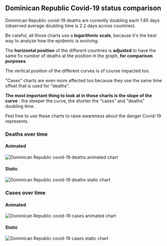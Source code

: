 ## Dominican Republic Covid-19 status comparison 

Dominican Republic covid-19 deaths are currently doubling each 1.85 days (observed average doubling time is 2.2 days across countries).



Be careful, all those charts use a **logarithmic scale**, because it's the best way to analyze how the epidemic is evolving.
 
The **horizontal position** of the different countries is **adjusted** to have the same fix number of deaths at the position in the graph, **for comparison purposes**.

The vertical position of the different curves is of course impacted too.

"Cases" charts are even more affected too because they use the same time offset that is used for "deaths".

**The most important thing to look at in those charts is the slope of the curve** : the steeper the curve, the shorter the "cases" and "deaths" doubling time.

Feel free to use these charts to raise awareness about the danger Covid-19 represents. 


 
### Deaths over time
 
#### Animated
![Dominican Republic covid-19 deaths animated chart](https://raw.githubusercontent.com/madlag/coronavirus_study/master/notebooks/graphs/2020-03-30/countries/Dominican_Republic/2020-03-30_Dominican_Republic_deaths.gif "Dominican Republic covid-19 deaths animated chart")   
 
#### Static
![Dominican Republic covid-19 deaths static chart](https://raw.githubusercontent.com/madlag/coronavirus_study/master/notebooks/graphs/2020-03-30/countries/Dominican_Republic/2020-03-30_Dominican_Republic_deaths.png "Dominican Republic covid-19 deaths static chart")   

 
### Cases over time
 
#### Animated
![Dominican Republic covid-19 cases animated chart](https://raw.githubusercontent.com/madlag/coronavirus_study/master/notebooks/graphs/2020-03-30/countries/Dominican_Republic/2020-03-30_Dominican_Republic_cases.gif "Dominican Republic covid-19 cases animated chart")   
 
#### Static
![Dominican Republic covid-19 cases static chart](https://raw.githubusercontent.com/madlag/coronavirus_study/master/notebooks/graphs/2020-03-30/countries/Dominican_Republic/2020-03-30_Dominican_Republic_cases.png "Dominican Republic covid-19 cases static chart")   

